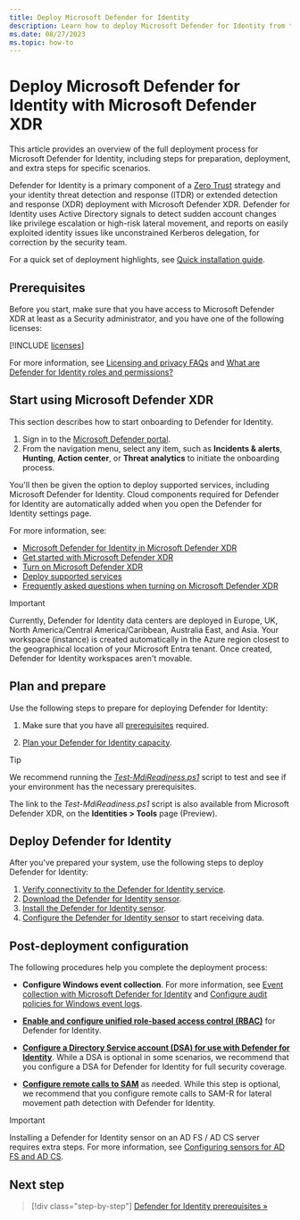 ```yaml
---
title: Deploy Microsoft Defender for Identity
description: Learn how to deploy Microsoft Defender for Identity from the Microsoft Defender portal.
ms.date: 08/27/2023
ms.topic: how-to
---
```


# Deploy Microsoft Defender for Identity with Microsoft Defender XDR

This article provides an overview of the full deployment process for Microsoft Defender for Identity, including steps for preparation, deployment, and extra steps for specific scenarios.

Defender for Identity is a primary component of a [Zero Trust](/security/zero-trust/zero-trust-overview) strategy and your identity threat detection and response (ITDR) or extended detection and response (XDR) deployment with Microsoft Defender XDR. Defender for Identity uses Active Directory signals to detect sudden account changes like privilege escalation or high-risk lateral movement, and reports on easily exploited identity issues like unconstrained Kerberos delegation, for correction by the security team.

For a quick set of deployment highlights, see [Quick installation guide](quick-installation-guide.md).

## Prerequisites

Before you start, make sure that you have access to Microsoft Defender XDR at least as a Security administrator, and you have one of the following licenses:

[!INCLUDE [licenses](../includes/licenses.md)]

For more information, see [Licensing and privacy FAQs](/defender-for-identity/technical-faq#licensing-and-privacy) and [What are Defender for Identity roles and permissions?](../role-groups.md)

## Start using Microsoft Defender XDR

This section describes how to start onboarding to Defender for Identity.

1. Sign in to the [Microsoft Defender portal](https://security.microsoft.com). 
1. From the navigation menu, select any item, such as **Incidents & alerts**, **Hunting**, **Action center**, or **Threat analytics** to initiate the onboarding process.

You'll then be given the option to deploy supported services, including Microsoft Defender for Identity. Cloud components required for Defender for Identity are automatically added when you open the Defender for Identity settings page.

For more information, see:

- [Microsoft Defender for Identity in Microsoft Defender XDR](/microsoft-365/security/defender/microsoft-365-security-center-mdi?bc=/defender-for-identity/breadcrumb/toc.json&toc=/defender-for-identity/TOC.json)
- [Get started with Microsoft Defender XDR](/microsoft-365/security/defender/get-started)
- [Turn on Microsoft Defender XDR](/microsoft-365/security/defender/m365d-enable)
- [Deploy supported services](/microsoft-365/security/defender/deploy-supported-services)
- [Frequently asked questions when turning on Microsoft Defender XDR](/microsoft-365/security/defender/m365d-enable-faq)

> [!IMPORTANT]
> Currently, Defender for Identity data centers are deployed in Europe, UK, North America/Central America/Caribbean, Australia East, and Asia. Your workspace (instance) is created automatically in the Azure region closest to the geographical location of your Microsoft Entra tenant. Once created, Defender for Identity workspaces aren't movable.

## Plan and prepare

Use the following steps to prepare for deploying Defender for Identity:

1. Make sure that you have all [prerequisites](prerequisites.md) required. 

1. [Plan your Defender for Identity capacity](capacity-planning.md).

> [!TIP]
> We recommend running the [*Test-MdiReadiness.ps1*](https://github.com/microsoft/Microsoft-Defender-for-Identity/tree/main/Test-MdiReadiness) script to test and see if your environment has the necessary prerequisites.
>
> The link to the *Test-MdiReadiness.ps1* script is also available from Microsoft Defender XDR, on the **Identities > Tools** page (Preview).

## Deploy Defender for Identity

After you've prepared your system, use the following steps to deploy Defender for Identity:

1. [Verify connectivity to the Defender for Identity service](configure-proxy.md).
1. [Download the Defender for Identity sensor](download-sensor.md).
1. [Install the Defender for Identity sensor](install-sensor.md). 
1. [Configure the Defender for Identity sensor](configure-sensor-settings.md) to start receiving data.

## Post-deployment configuration

The following procedures help you complete the deployment process:

- **Configure Windows event collection**. For more information, see [Event collection with Microsoft Defender for Identity](event-collection-overview.md) and [Configure audit policies for Windows event logs](configure-windows-event-collection.md).

- [**Enable and configure unified role-based access control (RBAC)**](../role-groups.md) for Defender for Identity.

- [**Configure a Directory Service account (DSA) for use with Defender for Identity**](directory-service-accounts.md). While a DSA is optional in some scenarios, we recommend that you configure a DSA for Defender for Identity for full security coverage.

- [**Configure remote calls to SAM**](remote-calls-sam.md) as needed. While this step is optional, we recommend that you configure remote calls to SAM-R for lateral movement path detection with Defender for Identity.

> [!IMPORTANT]
> Installing a Defender for Identity sensor on an AD FS / AD CS server requires extra steps. For more information, see [Configuring sensors for AD FS and AD CS](active-directory-federation-services.md).
> 

## Next step

> [!div class="step-by-step"]
> [Defender for Identity prerequisites »](prerequisites.md)

